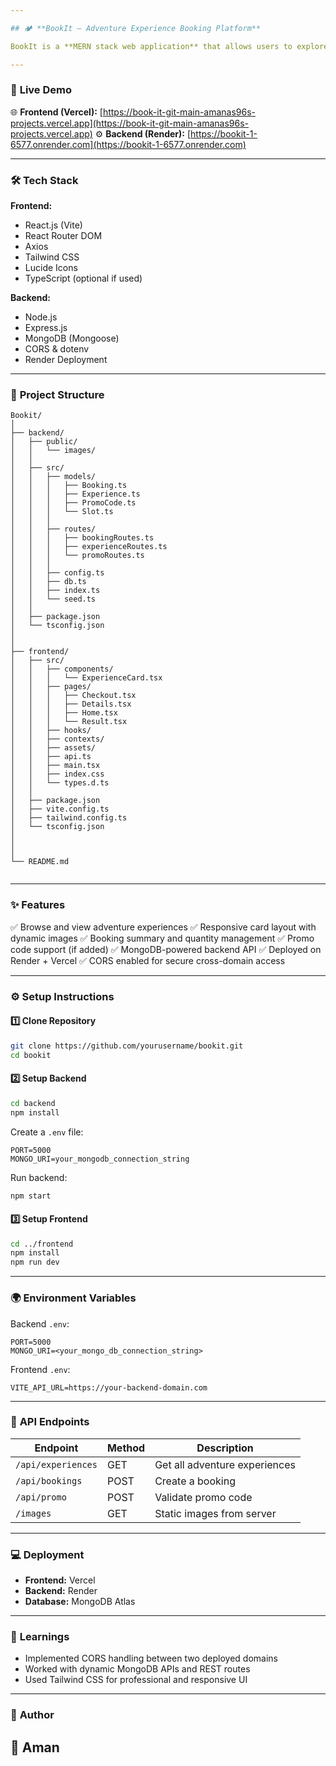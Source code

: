 ```yaml
---

## 🏕️ **BookIt – Adventure Experience Booking Platform**

BookIt is a **MERN stack web application** that allows users to explore, view, and book exciting adventure experiences like **Paragliding, Scuba Diving, Skydiving**, and more. It provides a smooth and responsive booking flow with secure API integration and dynamic pricing.

---
```


### 🚀 **Live Demo**

🌐 **Frontend (Vercel):** [https://book-it-git-main-amanas96s-projects.vercel.app](https://book-it-git-main-amanas96s-projects.vercel.app)
⚙️ **Backend (Render):** [https://bookit-1-6577.onrender.com](https://bookit-1-6577.onrender.com)

---

### 🛠️ **Tech Stack**

**Frontend:**

* React.js (Vite)
* React Router DOM
* Axios
* Tailwind CSS
* Lucide Icons
* TypeScript (optional if used)

**Backend:**

* Node.js
* Express.js
* MongoDB (Mongoose)
* CORS & dotenv
* Render Deployment

---

### 📁 **Project Structure**

```
Bookit/
│
├── backend/
│   ├── public/
│   │   └── images/
│   │
│   ├── src/
│   │   ├── models/
│   │   │   ├── Booking.ts
│   │   │   ├── Experience.ts
│   │   │   ├── PromoCode.ts
│   │   │   └── Slot.ts
│   │   │
│   │   ├── routes/
│   │   │   ├── bookingRoutes.ts
│   │   │   ├── experienceRoutes.ts
│   │   │   └── promoRoutes.ts
│   │   │
│   │   ├── config.ts
│   │   ├── db.ts
│   │   ├── index.ts
│   │   └── seed.ts
│   │
│   ├── package.json
│   └── tsconfig.json
│   
│
├── frontend/
│   ├── src/
│   │   ├── components/
│   │   │   └── ExperienceCard.tsx
│   │   ├── pages/
│   │   │   ├── Checkout.tsx
│   │   │   ├── Details.tsx
│   │   │   ├── Home.tsx
│   │   │   └── Result.tsx
│   │   ├── hooks/
│   │   ├── contexts/
│   │   ├── assets/
│   │   ├── api.ts
│   │   ├── main.tsx
│   │   ├── index.css
│   │   └── types.d.ts
│   │
│   ├── package.json
│   ├── vite.config.ts
│   ├── tailwind.config.ts
│   └── tsconfig.json
│  
│ 
│
└── README.md


```

---

### ✨ **Features**

✅ Browse and view adventure experiences
✅ Responsive card layout with dynamic images
✅ Booking summary and quantity management
✅ Promo code support (if added)
✅ MongoDB-powered backend API
✅ Deployed on Render + Vercel
✅ CORS enabled for secure cross-domain access

---

### ⚙️ **Setup Instructions**

#### 1️⃣ Clone Repository

```bash
git clone https://github.com/yourusername/bookit.git
cd bookit
```

#### 2️⃣ Setup Backend

```bash
cd backend
npm install
```

Create a `.env` file:

```env
PORT=5000
MONGO_URI=your_mongodb_connection_string
```

Run backend:

```bash
npm start
```

#### 3️⃣ Setup Frontend

```bash
cd ../frontend
npm install
npm run dev
```

---

### 🌍 **Environment Variables**

Backend `.env`:

```
PORT=5000
MONGO_URI=<your_mongo_db_connection_string>
```

Frontend `.env`:

```
VITE_API_URL=https://your-backend-domain.com

```

---

### 🧩 **API Endpoints**

| Endpoint           | Method | Description                   |
| ------------------ | ------ | ----------------------------- |
| `/api/experiences` | GET    | Get all adventure experiences |
| `/api/bookings`    | POST   | Create a booking              |
| `/api/promo`       | POST   | Validate promo code           |
| `/images`          | GET    | Static images from server     |

---

### 💻 **Deployment**

* **Frontend:** Vercel
* **Backend:** Render
* **Database:** MongoDB Atlas

---

### 🧠 **Learnings**

* Implemented CORS handling between two deployed domains
* Worked with dynamic MongoDB APIs and REST routes
* Used Tailwind CSS for professional and responsive UI

---

### 🙌 **Author**

👤 **Aman**
---


